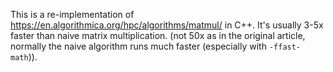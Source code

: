 This is a re-implementation of https://en.algorithmica.org/hpc/algorithms/matmul/ in C++. It's usually 3-5x faster than naive matrix multiplication. (not 50x as in the original article, normally the naive algorithm runs much faster (especially with `-ffast-math`)).
